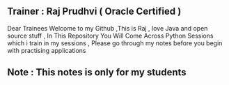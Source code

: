 Trainer : Raj Prudhvi ( Oracle Certified )
--

Dear Trainees Welcome to my Github ,This is Raj , love Java and open source stuff ,
In This Repository You Will Come Across Python Sessions which i train in my sessions ,
Please go through my notes before you begin with practising applications

Note : This notes is only for my students
-
